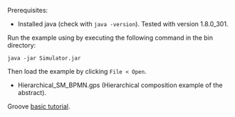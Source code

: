 Prerequisites:
- Installed java (check with ```java -version```). Tested with version 1.8.0_301.

Run the example using by executing the following command in the bin directory:
```
java -jar Simulator.jar
```
Then load the example by clicking ```File < Open```.
- Hierarchical_SM_BPMN.gps (Hierarchical composition example of the abstract).

Groove [basic tutorial](https://www.youtube.com/watch?v=R2beaSQ9-NM&t=626s).
